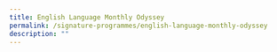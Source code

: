 ```yaml
---
title: English Language Monthly Odyssey
permalink: /signature-programmes/english-language-monthly-odyssey
description: ""
---
```

